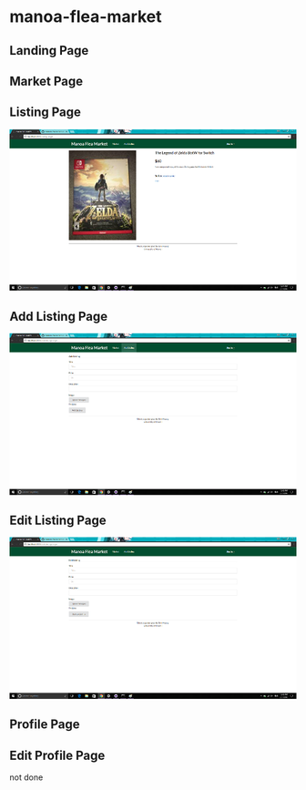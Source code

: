# manoa-flea-market

## Landing Page



## Market Page



## Listing Page

<img class="ui image" src="/mockup/listing.png">

## Add Listing Page

<img class="ui image" src="/mockup/add-listing.png">

## Edit Listing Page

<img class="ui image" src="/mockup/edit-listing.png">

## Profile Page



## Edit Profile Page

not done
